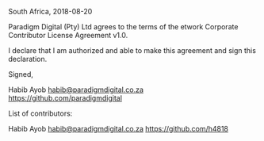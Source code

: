 South Africa, 2018-08-20

Paradigm Digital (Pty) Ltd agrees to the terms of the etwork Corporate Contributor License
Agreement v1.0.

I declare that I am authorized and able to make this agreement and sign this
declaration.

Signed,

Habib Ayob habib@paradigmdigital.co.za https://github.com/paradigmdigital

List of contributors:

Habib Ayob habib@paradigmdigital.co.za https://github.com/h4818

